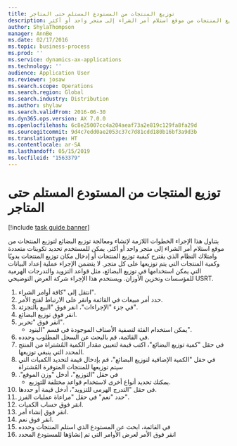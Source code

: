 ```yaml
---
title: توزيع المنتجات من المستودع المستلم حتى المتاجر
description: يتناول هذا الإجراء الخطوات اللازمة لإنشاء ومعالجة ‏‫توزيع البضائع‬ لتوزيع المنتجات من موقع استلام أمر الشراء إلى متجر واحد أو أكثر.
author: ShylaThompson
manager: AnnBe
ms.date: 02/17/2016
ms.topic: business-process
ms.prod: ''
ms.service: dynamics-ax-applications
ms.technology: ''
audience: Application User
ms.reviewer: josaw
ms.search.scope: Operations
ms.search.region: Global
ms.search.industry: Distribution
ms.author: shylaw
ms.search.validFrom: 2016-06-30
ms.dyn365.ops.version: AX 7.0.0
ms.openlocfilehash: 6c8e25007cc4a204aeaf73a2e819c129fa8fa29d
ms.sourcegitcommit: 9d4c7edd0ae2053c37c7d81cdd180b16bf3a9d3b
ms.translationtype: HT
ms.contentlocale: ar-SA
ms.lasthandoff: 05/15/2019
ms.locfileid: "1563379"
---
```

# <a name="cross-dock-products-from-receiving-warehouse-to-stores"></a>توزيع المنتجات من المستودع المستلم حتى المتاجر

[!include [task guide banner](../../includes/task-guide-banner.md)]

يتناول هذا الإجراء الخطوات اللازمة لإنشاء ومعالجة ‏‫توزيع البضائع‬ لتوزيع المنتجات من موقع استلام أمر الشراء إلى متجر واحد أو أكثر. يمكن للمستخدم تحديد تكوينات متعددة وامتلاك النظام الذي يقترح كيفية توزيع المنتجات أو إدخال مكان توزيع المنتجات يدويًا وكمية المنتجات التي يتم توزيعها على كل متجر. لا يتضمن الإجراء عملية إعداد البيانات التي يمكن استخدامها في ‏‫توزيع البضائع‬، مثل قواعد التزويد والتدرجات الهرمية للمؤسسات وتخزين الأوزان. ويستخدم هذا الإجراء شركة العرض التوضيحي USRT.

1. انتقل إلى "كافة أوامر الشراء".
2. حدد أمر مبيعات في القائمة وانقر على الارتباط لفتح الأمر.
3. في جزء "الإجراءات"، انقر فوق "‏‫البيع بالتجزئة‬".
4. انقر فوق توزيع البضائع.
5. انقر فوق "تحرير".
    * يمكن استخدام الفئة لتصفية الأصناف الموجودة في قسم "البنود".  
6. في القائمة، قم بالبحث عن السجل المطلوب وحدده.
7. في حقل "‏‫كمية توزيع البضائع‬"، اكتب قيمة لتعيين مقدار الكمية المُشتراة من المنتج المحدد التي ينبغي توزيعها.
8. في حقل "‏‫الكمية الإضافية لتوزيع البضائع"، قم بإدخال قيمة لتحديد الكميات التي سيتم توزيعها للمنتجات المتوفرة المُشتراة
9. في حقل "التوزيع"، أدخل "‏‫وزن الموقع".
    * يمكنك تحديد أنواع أخرى لاستخدام قواعد مختلفة للتوزيع.  
10. في حقل "‏‫التدرج الهرمي للتزويد‬"، أدخل قيمة أو حددها.
11. حدد "نعم" في حقل "‏‫مراعاة عمليات الفرز‬".
12. انقر فوق حساب الكميات.
13. انقر فوق إنشاء أمر.
14. انقر فوق نعم.
15. في القائمة، ابحث عن المستودع الذي استلم المنتجات وحدده
16. انقر فوق الأمر لعرض الأوامر التي تم إنشاؤها للمستودع المحدد

